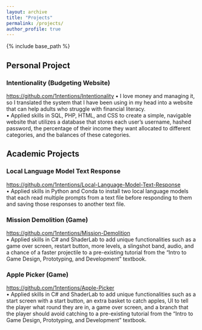 ```yaml
---
layout: archive
title: "Projects"
permalink: /projects/
author_profile: true
---
```


{% include base_path %}


## Personal Project  
### Intentionality (Budgeting Website)  
https://github.com/1ntentions/Intentionality
•	I love money and managing it, so I translated the system that I have been using in my head into a website that can help adults who struggle with financial literacy.  
•	Applied skills in SQL, PHP, HTML, and CSS to create a simple, navigable website that utilizes a database that stores each user’s username, hashed password, the percentage of their income they want allocated to different categories, and the balances of these categories.  

## Academic Projects  
### Local Language Model Text Response  
https://github.com/1ntentions/Local-Language-Model-Text-Response  
•	Applied skills in Python and Conda to install two local language models that each read multiple prompts from a text file before responding to them and saving those responses to another text file.  
### Mission Demolition (Game)  
https://github.com/1ntentions/Mission-Demolition  
•	Applied skills in C# and ShaderLab to add unique functionalities such as a game over screen, restart button, more levels, a slingshot band, audio, and a chance of a faster projectile to a pre-existing tutorial from the “Intro to Game Design, Prototyping, and Development” textbook.  
### Apple Picker (Game)  
https://github.com/1ntentions/Apple-Picker  
•	Applied skills in C# and ShaderLab to add unique functionalities such as a start screen with a start button, an extra basket to catch apples, UI to tell the player what round they are in, a game over screen, and a branch that the player should avoid catching to a pre-existing tutorial from the “Intro to Game Design, Prototyping, and Development” textbook.
